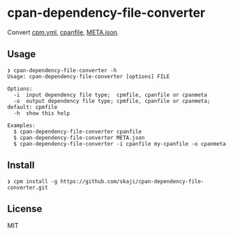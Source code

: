 # cpan-dependency-file-converter

Convert [cpm.yml](https://github.com/skaji/cpmfile),
[cpanfile](https://github.com/miyagawa/cpanfile),
[META.json](https://metacpan.org/pod/CPAN::Meta::Spec).

## Usage

```console
❯ cpan-dependency-file-converter -h
Usage: cpan-dependency-file-converter [options] FILE

Options:
  -i  input dependency file type;  cpmfile, cpanfile or cpanmeta
  -o  output dependency file type; cpmfile, cpanfile or cpanmeta; default: cpmfile
  -h  show this help

Examples:
  $ cpan-dependency-file-converter cpanfile
  $ cpan-dependency-file-converter META.json
  $ cpan-dependency-file-converter -i cpanfile my-cpanfile -o cpanmeta
```

## Install

```console
❯ cpm install -g https://github.com/skaji/cpan-dependency-file-converter.git
```

## License

MIT
